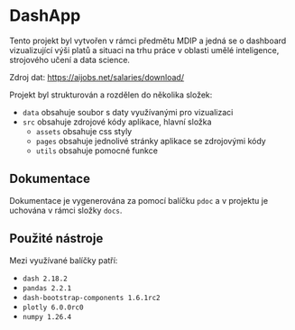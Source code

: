 # DashApp 

Tento projekt byl vytvořen v rámci předmětu MDIP a jedná se o dashboard vizualizující výši platů a situaci na trhu práce v oblasti umělé inteligence, strojového učení a data science. 

Zdroj dat: https://aijobs.net/salaries/download/

Projekt byl strukturován a rozdělen do několika složek: 

- `data` obsahuje soubor s daty využívanými pro vizualizaci
- `src` obsahuje zdrojové kódy aplikace, hlavní složka
    - `assets` obsahuje css styly 
    - `pages` obsahuje jednolivé stránky aplikace se zdrojovými kódy
    - `utils` obsahuje pomocné funkce

## Dokumentace 

Dokumentace je vygenerována za pomocí balíčku `pdoc` a v projektu je uchována v rámci složky `docs`.

## Použité nástroje

Mezi využívané balíčky patří: 

- `dash 2.18.2`
- `pandas 2.2.1`
- `dash-bootstrap-components 1.6.1rc2`
- `plotly 6.0.0rc0`
- `numpy 1.26.4`